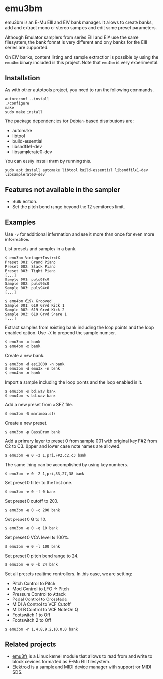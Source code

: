 # emu3bm

emu3bm is an E-Mu EIII and EIV bank manager. It allows to create banks, add and extract mono or stereo samples and edit some preset parameters.

Although Emulator samplers from series EIII and EIV use the same filesystem, the bank format is very different and only banks for the EIII series are supported.

On EIV banks, content listing and sample extraction is possible by using the `emu4bm` binary included in this project. Note that `emu4bm` is very experimental.

## Installation

As with other autotools project, you need to run the following commands.

```
autoreconf --install
./configure
make
sudo make install
```

The package dependencies for Debian-based distributions are:
- automake
- libtool
- build-essential
- libsndfile1-dev
- libsamplerate0-dev

You can easily install them by running this.

```
sudo apt install automake libtool build-essential libsndfile1-dev libsamplerate0-dev`
```

## Features not available in the sampler

* Bulk edition.
* Set the pitch bend range beyond the 12 semitones limit.

## Examples

Use `-v` for additional information and use it more than once for even more information.

List presets and samples in a bank.

```
$ emu3bm Vintage+InstrmtX
Preset 001: Grand Piano
Preset 002: Slack Piano
Preset 003: Tight Piano
[...]
Sample 001: puls98c0
Sample 002: puls96c0
Sample 003: puls94c0
[...]

$ emu4bm 619\ Grooved
Sample 001: 619 Grvd Kick 1
Sample 002: 619 Grvd Kick 2
Sample 003: 619 Grvd Snare 1
[...]
```

Extract samples from existing bank including the loop points and the loop enabled option. Use `-X` to prepend the sample number.

```
$ emu3bm -x bank
$ emu4bm -x bank
```

Create a new bank.

```
$ emu3bm -d esi2000 -n bank
$ emu3bm -d emu3x -n bank
$ emu4bm -n bank
```

Import a sample including the loop points and the loop enabled in it.

```
$ emu3bm -s bd.wav bank
$ emu4bm -s bd.wav bank
```

Add a new preset from a SFZ file.

```
$ emu3bm -S marimba.sfz
```

Create a new preset.

```
$ emu3bm -p BassDrum bank
```

Add a primary layer to preset 0 from sample 001 with original key F#2 from C2 to C3. Upper and lower case note names are allowed.

```
$ emu3bm -e 0 -z 1,pri,F#2,c2,c3 bank
```

The same thing can be accomplished by using key numbers.

```
$ emu3bm -e 0 -Z 1,pri,33,27,38 bank
```

Set preset 0 filter to the first one.

```
$ emu3bm -e 0 -f 0 bank
```

Set preset 0 cutoff to 200.

```
$ emu3bm -e 0 -c 200 bank
```

Set preset 0 Q to 10.

```
$ emu3bm -e 0 -q 10 bank
```

Set preset 0 VCA level to 100%.

```
$ emu3bm -e 0 -l 100 bank
```

Set preset 0 pitch bend range to 24.

```
$ emu3bm -e 0 -b 24 bank
```

Set all presets realtime controllers. In this case, we are setting:
- Pitch Control to Pitch
- Mod Control to LFO -> Pitch
- Pressure Control to Attack
- Pedal Control to Crossfade
- MIDI A Control to VCF Cutoff
- MIDI B Control to VCF NoteOn Q
- Footswitch 1 to Off
- Footswitch 2 to Off

```
$ emu3bm -r 1,4,8,9,2,10,0,0 bank
```

## Related projects

* [emu3fs](https://github.com/dagargo/emu3fs) is a Linux kernel module that allows to read from and write to block devices formatted as E-Mu EIII filesystem.
* [Elektroid](https://github.com/dagargo/elektroid) is a sample and MIDI device manager with support for MIDI SDS.
